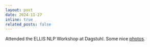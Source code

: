 ```yaml
---
layout: post
date: 2024-11-27
inline: true
related_posts: false
---
```


Attended the ELLIS NLP Workshop at Dagstuhl. Some nice [photos](https://x.com/PontiEdoardo/status/1862101179359977598).